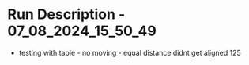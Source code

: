 # Run Description - 07_08_2024_15_50_49

- testing with table - no moving - equal distance didnt get aligned 125

